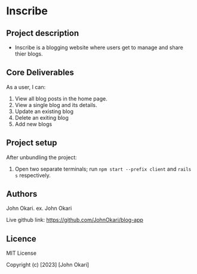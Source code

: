 # Inscribe

## Project description

- Inscribe is a blogging website where users get to manage and share thier blogs. 


## Core Deliverables

As a user, I can:

 1. View all blog posts in the home page.
 2. View a single blog and its details.
 3. Update an existing blog
 4. Delete an exiting blog
 5. Add new blogs


## Project setup

After unbundling the project:

1. Open two separate terminals; run `npm start --prefix client` and 
 `rails s` respectively.

## Authors

John Okari.
ex. John Okari

Live github link: https://github.com/JohnOkari/blog-app
 
## Licence
MIT License

Copyright (c) [2023] [John Okari]

